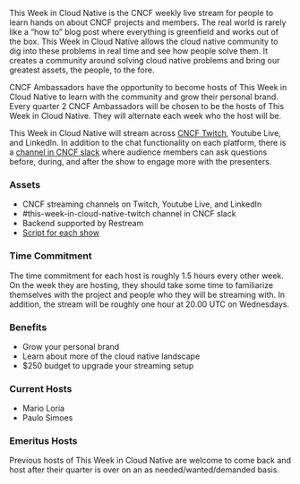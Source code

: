 This Week in Cloud Native is the CNCF weekly live stream for people to learn hands on about CNCF projects and members. The real world is rarely like a “how to” blog post where everything is greenfield and works out of the box. This Week in Cloud Native allows the cloud native community to dig into these problems in real time and see how people solve them. It creates a community around solving cloud native problems and bring our greatest assets, the people, to the fore.

CNCF Ambassadors have the opportunity to become hosts of This Week in Cloud Native to learn with the community and grow their personal brand. Every quarter 2 CNCF Ambassadors will be chosen to be the hosts of This Week in Cloud Native. They will alternate each week who the host will be.

This Week in Cloud Native will stream across [CNCF Twitch](https://www.twitch.tv/cloudnativefdn), Youtube Live, and LinkedIn. In addition to the chat functionality on each platform, there is a [channel in CNCF slack](https://cloud-native.slack.com/archives/C01KEKUJ55Y) where audience members can ask questions before, during, and after the show to engage more with the presenters.

### Assets
* CNCF streaming channels on Twitch, Youtube Live, and LinkedIn
* #this-week-in-cloud-native-twitch channel in CNCF slack
* Backend supported by Restream
* [Script for each show](https://docs.google.com/document/d/1LzbNJBam80gckn4bkwk4497pFb9VROJBqwp4QfjS_gg/edit)

### Time Commitment
The time commitment for each host is roughly 1.5 hours every other week. On the week they are hosting, they should take some time to familiarize themselves with the project and people who they will be streaming with. In addition, the stream will be roughly one hour at 20.00 UTC on Wednesdays.

### Benefits
* Grow your personal brand
* Learn about more of the cloud native landscape
* $250 budget to upgrade your streaming setup

### Current Hosts
* Mario Loria
* Paulo Simoes

### Emeritus Hosts
Previous hosts of This Week in Cloud Native are welcome to come back and host after their quarter is over on an as needed/wanted/demanded basis.

